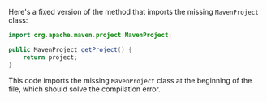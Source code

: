 Here's a fixed version of the method that imports the missing `MavenProject` class:

```java
import org.apache.maven.project.MavenProject;

public MavenProject getProject() {
    return project;
}
```

This code imports the missing `MavenProject` class at the beginning of the file, which should solve the compilation error.